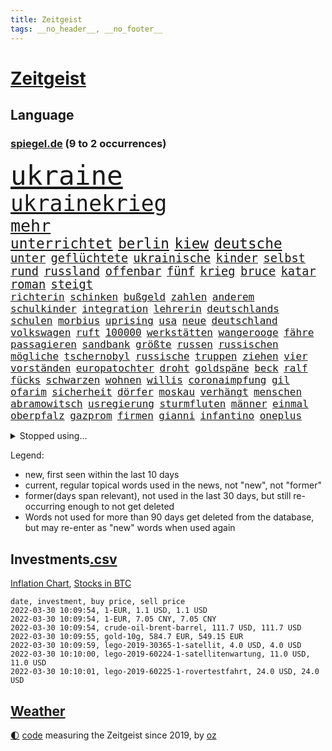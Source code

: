 ```yaml
---
title: Zeitgeist
tags: __no_header__, __no_footer__
---
```


# [Zeitgeist](https://oliz.io/zeitgeist/)

## Language

<h3><a href="https://www.spiegel.de" target="_blank">spiegel.de</a> (9 to 2 occurrences)</h3>
<p style="font-family:monospace">
<span style="font-size:32pt"><a href="news_links.html#ukraine" class="current">ukraine</a></span>
<br>
<span style="font-size:26pt"><a href="news_links.html#ukrainekrieg" class="current">ukrainekrieg</a></span>
<br>
<span style="font-size:20pt"><a href="news_links.html#mehr" class="current">mehr</a></span>
<br>
<span style="font-size:17pt"><a href="news_links.html#unterrichtet" class="current">unterrichtet</a></span>
<span style="font-size:17pt"><a href="news_links.html#berlin" class="current">berlin</a></span>
<span style="font-size:17pt"><a href="news_links.html#kiew" class="current">kiew</a></span>
<span style="font-size:17pt"><a href="news_links.html#deutsche" class="current">deutsche</a></span>
<br>
<span style="font-size:14pt"><a href="news_links.html#unter" class="current">unter</a></span>
<span style="font-size:14pt"><a href="news_links.html#geflüchtete" class="current">geflüchtete</a></span>
<span style="font-size:14pt"><a href="news_links.html#ukrainische" class="current">ukrainische</a></span>
<span style="font-size:14pt"><a href="news_links.html#kinder" class="current">kinder</a></span>
<span style="font-size:14pt"><a href="news_links.html#selbst" class="current">selbst</a></span>
<span style="font-size:14pt"><a href="news_links.html#rund" class="current">rund</a></span>
<span style="font-size:14pt"><a href="news_links.html#russland" class="current">russland</a></span>
<span style="font-size:14pt"><a href="news_links.html#offenbar" class="current">offenbar</a></span>
<span style="font-size:14pt"><a href="news_links.html#fünf" class="current">fünf</a></span>
<span style="font-size:14pt"><a href="news_links.html#krieg" class="current">krieg</a></span>
<span style="font-size:14pt"><a href="news_links.html#bruce" class="new">bruce</a></span>
<span style="font-size:14pt"><a href="news_links.html#katar" class="current">katar</a></span>
<span style="font-size:14pt"><a href="news_links.html#roman" class="current">roman</a></span>
<span style="font-size:14pt"><a href="news_links.html#steigt" class="current">steigt</a></span>
<br>
<span style="font-size:12pt"><a href="news_links.html#richterin" class="current">richterin</a></span>
<span style="font-size:12pt"><a href="news_links.html#schinken" class="new">schinken</a></span>
<span style="font-size:12pt"><a href="news_links.html#bußgeld" class="new">bußgeld</a></span>
<span style="font-size:12pt"><a href="news_links.html#zahlen" class="current">zahlen</a></span>
<span style="font-size:12pt"><a href="news_links.html#anderem" class="current">anderem</a></span>
<span style="font-size:12pt"><a href="news_links.html#schulkinder" class="new">schulkinder</a></span>
<span style="font-size:12pt"><a href="news_links.html#integration" class="current">integration</a></span>
<span style="font-size:12pt"><a href="news_links.html#lehrerin" class="current">lehrerin</a></span>
<span style="font-size:12pt"><a href="news_links.html#deutschlands" class="current">deutschlands</a></span>
<span style="font-size:12pt"><a href="news_links.html#schulen" class="current">schulen</a></span>
<span style="font-size:12pt"><a href="news_links.html#morbius" class="new">morbius</a></span>
<span style="font-size:12pt"><a href="news_links.html#uprising" class="new">uprising</a></span>
<span style="font-size:12pt"><a href="news_links.html#usa" class="current">usa</a></span>
<span style="font-size:12pt"><a href="news_links.html#neue" class="current">neue</a></span>
<span style="font-size:12pt"><a href="news_links.html#deutschland" class="current">deutschland</a></span>
<span style="font-size:12pt"><a href="news_links.html#volkswagen" class="current">volkswagen</a></span>
<span style="font-size:12pt"><a href="news_links.html#ruft" class="current">ruft</a></span>
<span style="font-size:12pt"><a href="news_links.html#100000" class="current">100000</a></span>
<span style="font-size:12pt"><a href="news_links.html#werkstätten" class="new">werkstätten</a></span>
<span style="font-size:12pt"><a href="news_links.html#wangerooge" class="current">wangerooge</a></span>
<span style="font-size:12pt"><a href="news_links.html#fähre" class="current">fähre</a></span>
<span style="font-size:12pt"><a href="news_links.html#passagieren" class="current">passagieren</a></span>
<span style="font-size:12pt"><a href="news_links.html#sandbank" class="new">sandbank</a></span>
<span style="font-size:12pt"><a href="news_links.html#größte" class="current">größte</a></span>
<span style="font-size:12pt"><a href="news_links.html#russen" class="current">russen</a></span>
<span style="font-size:12pt"><a href="news_links.html#russischen" class="current">russischen</a></span>
<span style="font-size:12pt"><a href="news_links.html#mögliche" class="current">mögliche</a></span>
<span style="font-size:12pt"><a href="news_links.html#tschernobyl" class="current">tschernobyl</a></span>
<span style="font-size:12pt"><a href="news_links.html#russische" class="current">russische</a></span>
<span style="font-size:12pt"><a href="news_links.html#truppen" class="current">truppen</a></span>
<span style="font-size:12pt"><a href="news_links.html#ziehen" class="current">ziehen</a></span>
<span style="font-size:12pt"><a href="news_links.html#vier" class="current">vier</a></span>
<span style="font-size:12pt"><a href="news_links.html#vorständen" class="new">vorständen</a></span>
<span style="font-size:12pt"><a href="news_links.html#europatochter" class="current">europatochter</a></span>
<span style="font-size:12pt"><a href="news_links.html#droht" class="current">droht</a></span>
<span style="font-size:12pt"><a href="news_links.html#goldspäne" class="new">goldspäne</a></span>
<span style="font-size:12pt"><a href="news_links.html#beck" class="new">beck</a></span>
<span style="font-size:12pt"><a href="news_links.html#ralf" class="current">ralf</a></span>
<span style="font-size:12pt"><a href="news_links.html#fücks" class="new">fücks</a></span>
<span style="font-size:12pt"><a href="news_links.html#schwarzen" class="current">schwarzen</a></span>
<span style="font-size:12pt"><a href="news_links.html#wohnen" class="current">wohnen</a></span>
<span style="font-size:12pt"><a href="news_links.html#willis" class="new">willis</a></span>
<span style="font-size:12pt"><a href="news_links.html#coronaimpfung" class="current">coronaimpfung</a></span>
<span style="font-size:12pt"><a href="news_links.html#gil" class="new">gil</a></span>
<span style="font-size:12pt"><a href="news_links.html#ofarim" class="new">ofarim</a></span>
<span style="font-size:12pt"><a href="news_links.html#sicherheit" class="current">sicherheit</a></span>
<span style="font-size:12pt"><a href="news_links.html#dörfer" class="current">dörfer</a></span>
<span style="font-size:12pt"><a href="news_links.html#moskau" class="current">moskau</a></span>
<span style="font-size:12pt"><a href="news_links.html#verhängt" class="current">verhängt</a></span>
<span style="font-size:12pt"><a href="news_links.html#menschen" class="current">menschen</a></span>
<span style="font-size:12pt"><a href="news_links.html#abramowitsch" class="current">abramowitsch</a></span>
<span style="font-size:12pt"><a href="news_links.html#usregierung" class="current">usregierung</a></span>
<span style="font-size:12pt"><a href="news_links.html#sturmfluten" class="current">sturmfluten</a></span>
<span style="font-size:12pt"><a href="news_links.html#männer" class="current">männer</a></span>
<span style="font-size:12pt"><a href="news_links.html#einmal" class="current">einmal</a></span>
<span style="font-size:12pt"><a href="news_links.html#oberpfalz" class="current">oberpfalz</a></span>
<span style="font-size:12pt"><a href="news_links.html#gazprom" class="current">gazprom</a></span>
<span style="font-size:12pt"><a href="news_links.html#firmen" class="current">firmen</a></span>
<span style="font-size:12pt"><a href="news_links.html#gianni" class="current">gianni</a></span>
<span style="font-size:12pt"><a href="news_links.html#infantino" class="current">infantino</a></span>
<span style="font-size:12pt"><a href="news_links.html#oneplus" class="new">oneplus</a></span>
</p>
<details>
<summary>Stopped using...</summary>
<p class="former" style="font-size:12pt">
mailand(526) arsenal(524) demonstration(524) franziska(524) lisa(524) überwinden(524) verhängte(523) abends(522) anerkennung(522) bemüht(522) cdupolitiker(522) daimler(522) froh(522) helden(522) tatverdächtige(522) umwelt(522) unserer(522) vermeintliche(522) enttäuscht(521) führende(521) geholt(521) lastwagen(521) planeten(521) positionen(521) software(521) christopher(520) eingereicht(520) legendären(520) leistung(520) schaltet(520) unbekannten(520) anerkannt(519) bundesland(519) coronanews(519) erntet(519) freiheitsstrafe(519) heftige(519) infizierte(519) infizierten(519) klimaschützer(519) manöver(519) rand(519) rettungsschiff(519) stoßen(519) vermehrt(519) zurückgetreten(519) ausnahmezustand(518) bergen(518) betriebe(518) bewaffnete(518) bittere(518) cartoons(518) coronawarnapp(518) de(518) extreme(518) freundin(518) gerechtigkeit(518) is(518) korrigiert(518) plaßmann(518) priester(518) reicht(518) sparen(518) stuttmann(518) umdenken(518) verbraucherschützer(518) wege(518) wütet(518) amerika(517) aufs(517) gast(517) gekürt(517) infrage(517) innenstadt(517) lebenslange(517) punkte(517) sc(517) schriftstellerin(517) strand(517) strengere(517) verpflichtet(517) warentest(517) weshalb(517) alternativen(516) anruf(516) aufstieg(516) bvb(516) co₂(516) dokumente(516) fahrrad(516) schadet(516) spekuliert(516) sprang(516) superstar(516) thüringen(516) zoll(516) asiatischen(515) demokraten(515) holen(515) kündigung(515) spitzt(515) versteckt(515) verzögert(515) wettbewerb(515) beispielen(514) bremst(514) irgendwann(514) klimaneutral(514) kolumnist(514) kraftvoll(514) literatur(514) sichergestellt(514) themen(514) tokio(514) ungarn(514) venezuela(514) beschließen(513) blockieren(513) endete(513) minderjährige(513) system(513) zwillinge(513) berlins(512) durchsuchungen(512) förderung(512) hubertus(512) innenministerium(512) konjunktur(512) premiere(512) viertelfinale(512) ausgeliefert(511) digitaler(511) jedenfalls(511) karriereberaterin(511) umsatz(511) untersuchen(511) update(511) verschärfung(511) bitcoin(510) übt(510) mieter(509) on(509) reagierten(509) schritte(509) vertrauen(509) wirtschaftsministerium(509) impfkampagne(508) klingt(508) käufer(508) menschenleben(508) neustart(508) olympischen(508) schwanger(508) wochenlang(508) zwischenzeitlich(508) illegal(507) jimmy(507) nerven(507) schaffte(507) überwunden(507) belegen(506) rassistischen(506) risiken(506) schuss(506) argentinien(505) atem(505) digitalen(505) erfüllt(505) irren(505) jong(505) ordnung(505) un(505) abschaffen(504) affäre(504) begründet(504) inszeniert(504) pünktlich(504) weite(504) modell(503) solange(503) vorgaben(503) emissionen(502) detail(501) erlebte(501) extremen(501) gegnern(501) karin(501) schöne(501) zurückgegangen(501) bangkok(500) dominanz(500) laufenden(500) menschenrechtsverletzungen(500) spektakuläre(500) sportlerinnen(500) bushido(499) impfen(499) womit(499) zugelassenen(499) fliegt(497) gemeinsames(497) kunstwerk(497) begriff(496) justizminister(496) überschritten(496) empfehlung(495) erkranken(495) rechtsstreit(495) strenger(495) bäume(494) marco(494) produziert(494) regierungserklärung(494) vorgegangen(494) gelingen(493) katja(493) fehlten(492) heutigen(492) landete(492) erinnerung(491) kokain(491) nachts(491) schulschließungen(491) wusste(491) leider(490) sinkende(490) 76(489) entscheidet(489) aussehen(488) stimmten(488) verheerend(486) justin(485) ministerien(484) rang(484) gesetzliche(483) lachen(483) mindestlohn(483) schwung(483) reus(481) schützt(480) enthüllungen(478) intensivstation(478) vermissten(478) bewegt(476) liberalen(476) pilot(476) festhalten(475) vertraute(474) coronaimpfungen(472) beworben(471) überfordert(471) björn(470) verpflichten(469) ausgetragen(467) flug(467) eautos(460) nationalsozialismus(459) versammelt(459) vereins(454) ärmelkanal(454) ausweg(446) hartz(446) politischer(444) chrupalla(443) sachen(443) schiffe(442) bundestagsabgeordnete(439) biontech/pfizer(438) flogen(437) kuba(433) kz(432) nachrichtenagentur(423) rasche(420) dosis(419) iv(416) sehe(409) sondersitzung(406) öffnet(406) unionsfraktion(397) bekannter(394) neonazis(392) lahmgelegt(391) stärkste(389) passagier(387) börsengang(385) bein(384) demnächst(376) haiti(376) kryptowährungen(376) urteile(376) hochschulen(368) verantwortliche(363) südwesten(359) happy(355) wagner(354) erschoss(347) pressefreiheit(346) zypern(343) ermittlungsverfahren(341) fonds(340) vehement(339) tabu(331) unis(331) werte(330) interessen(321) dialog(318) klimaaktivisten(315) brian(312) geschleudert(309) wissenschaftliche(308) außenseiter(302) zwickau(300) freigegeben(294) fronten(293) chips(288) gegend(286) 1990(285) laster(285) verursachen(280) lebend(278) benzinpreise(275) impfquote(275) kinderimpfung(273) jemals(267) unschuldig(266) arme(260) ausschnitte(260) profil(259) vorerkrankungen(259) gegenspieler(255) brannte(254) naht(254) antisemitisch(250) düster(250) irre(250) verwandten(250) schlimmeres(249) 1941(248) ausgabe(248) fashion(245) britney(244) spears(244) storniert(244) bundesverkehrsminister(240) gegenwart(238) wunderkind(237) überfüllt(237) zögert(231) hanau(228) global(227) selbstkritisch(227) wdr(227) crown(226) fluten(226) rohstoff(226) dankte(225) pegasus(223) zerstörten(223) gesund(221) mittels(221) nähert(221) bundesbank(217) leistungen(217) 210(216) ioc(216) missbrauchsvorwürfe(215) monika(214) topmanager(214) 700(213) strafmaß(213) nachhaltiger(212) revier(211) verbannt(211) staatskonzern(210) kameras(209) nazizeit(209) chinesen(207) dämpfen(207) genügend(207) gesammelt(206) marsalek(206) fatalen(204) funktion(204) rätselhafte(204) carrie(203) fahrerinnen(203) gegensteuern(203) herauskommen(203) 1992(202) ansage(202) boosterimpfung(202) düsseldorfer(202) gültig(201) privilegien(200) stürmen(200) achtet(199) angelegte(199) funktionen(199) köpfen(199) 15jährigen(198) watch(198) human(197) rights(197) betreffen(196) hessens(196) drehte(193) stone(193) tabellenführer(190) gemeinschaft(189) spektakulärer(189) craig(187) nachmittag(187) spaziergang(187) behinderungen(185) lateinamerika(185) diebe(184) social(184) ließe(183) autokonzerne(182) heilen(182) samsungs(182) 12000(181) vertritt(181) diplomatischen(178) ausgeschöpft(177) koalitionsvertrag(177) draghi(176) kneipen(176) gleichen(175) abba(174) abnehmen(174) coronainfektionszahlen(173) gesetzentwurf(173) boss(172) zusehen(170) aufregendes(169) benachbarten(169) cyberangriffe(169) militärischer(169) handlungen(168) elfjährige(167) immobilie(166) orbit(166) pakete(166) euländern(165) tatenlos(165) abgaben(164) bitcoins(164) kaperte(164) satelliten(164) historisches(163) belfast(160) dschihadisten(160) pflichten(160) militärübung(159) sanierung(159) sorgerecht(159) kremlsprecher(158) 20jährigen(157) weiche(157) aufmarsch(156) empfindlichen(156) grenzschützer(156) annulliert(155) fahrgäste(155) gezielte(155) twittert(155) australiens(154) begriffe(154) gestiegenen(154) kindesmissbrauchs(154) emotionen(153) abkommen(152) regierungschefin(152) vornehmen(152) ganzer(151) genügen(151) leiterin(151) einschätzungen(150) linien(150) begrüßen(149) follower(149) heinrich(149) störungen(149) außenpolitiker(147) uskongress(146) ruhig(145) schulunterricht(145) mützenich(144) twitteraccount(144) spiegelrecherchen(143) argumenten(142) dan(142) gewachsen(141) leise(141) bernard(140) brennenden(140) rekonstruiert(140) erzeugerpreise(139) wilder(139) bestimmen(138) erschlagen(138) klimafreundlicher(138) komplette(138) kälte(138) gasversorgung(137) grauen(137) unbekannter(137) knall(136) 41(135) richtete(135) schlimme(135) verbraucherpreise(135) verprügelt(135) doppel(133) einsturz(133) kommentiert(133) kyffhäuserkreis(133) blutproben(132) geförderte(132) irische(132) kommissionspräsidentin(132) schürfen(131) autorinnen(130) leitzins(129) obersten(129) prien(129) verkleidet(128) andernorts(127) bayernprofi(126) totimpfstoff(126) verbraucherinnen(126) bremens(125) mohamed(125) spdfraktionschef(125) rust(124) kräftigen(122) klimaneutralität(121) cheftrainer(120) alpin(119) bemerkenswerten(119) feuerte(119) schmuck(119) ski(119) sperrzone(119) zeichner(119) bauarbeiter(118) befördert(118) beifall(118) eindringlichen(118) veröffentlichten(118) breite(117) hochhaus(117) kaeser(117) motivierter(117) ausnahmsweise(116) thorsten(116) usrepublikaner(116) bemerkt(115) heiligabend(115) pandemiebeginn(115) stadtrand(115) ungestört(115) geisel(114) kommentierte(114) plattformen(114) verschwörungstheorien(114) beseitigt(113) getrennte(113) irgendwas(112) nicaragua(112) arbeitsplätze(111) eegumlage(111) stürzten(111) vorsitzender(111) wählte(111) paraguay(110) porträt(110) interaktive(109) sportbund(108) aggressionen(107) energiequelle(107) sportlichen(107) unbegründet(107) amanda(106) dutzenden(105) flüchtling(105) schmutzige(105) viermal(105) champagner(104) einfacher(103) laura(103) strompreis(103) verbündeter(102) a380(100) billig(100) steiner(100) stephen(100) übergibt(100) auszuhalten(99) einstimmig(99) erwägen(98) impfzertifikate(98) satellitenbild(98) sportliche(98) strafstoß(98) verimpft(98) ungültig(97) warnten(97) zustande(97) chefcoach(96) modellierer(96) rechtskräftig(96) aussteigen(95) miss(95) schwersten(95) kfw(94) kurzarbeitergeld(94) weltpolitik(93) dosen(92) eusanktionen(92) götter(92) menschlich(92) podest(92) sagten(92) spielzeit(92) überlastet(92) eiskanal(91) fußballweltverband(91) heran(91) skifahrer(91) verabschieden(91) videochat(91) hoffe(90) kimmel(90) käme(90) schulbus(90) selbstverteidigung(90) ussanktionsliste(90) angekündigte(89) angepasst(89) betriebene(89) ebbt(89) fehlgeburt(88) gesundheitspersonal(88) kombinierer(88) schwächer(88) skrupellosen(88) vorschnellen(88) 8000(87) chefredaktion(87) erschütternd(87) falsches(87) fdpverkehrsminister(87) gebremst(87) olympiaausrichter(87) verhältnismäßig(87) eriksen(86) herzstillstand(86) nachbarstaat(86) sporadisch(86) überlebten(86) malen(85) staunen(85) textnachrichten(85) unglücklich(85) vermittelt(85) abouchaker(84) arafat(84) auszutragen(84) bönisch(84) coronaimpfaktion(84) dmytro(84) dsvteam(84) faber(84) mediatorin(84) revision(84) roethe(84) schärfste(84) story(84) zugelassene(84) /(83) bundesinnenministerin(83) diplomatisch(83) mutationen(83) pflegerinnen(83) privatpersonen(83) ruhrgebiet(83) spurensuche(83) ausführlich(82) schläge(82) solidarisieren(82) tabellenkeller(82) arbeitsunfall(81) beratungsfirma(81) bundestages(81) höhepunkt(81) impfstoffen(81) kriminalpolizei(81) spielräume(81) genießen(80) gottesdienst(80) kleinanzeigen(80) papa(80) söldnerfirma(80) aufräumen(79) idbuzz(79) skiverband(79) buchs(78) francesco(78) geiger(78) greuther(78) impfausweis(78) meyer(78) niedersachsens(78) sticht(78) thüringischen(78) vinzenz(78) zuständig(78) abstrichen(77) chipkrise(77) geraden(77) kräftige(77) sambia(77) zubereitet(77) affären(76) härteste(76) kreidezeit(76) landstraße(76) parallelwelt(76) südosten(76) toyota(76) bellevue(75) branaghs(75) deuten(75) erleidet(75) gastgewerbe(75) lebenswerk(75) rechner(75) sozialleistungen(75) vertretern(75) ahnden(74) finnlands(74) kronprinzessin(74) menschenrechtler(74) paradox(74) russlandukrainekonflikt(74) amtssitz(73) bronze(73) finanzsektor(73) helen(73) kumpel(73) maßnahmenkatalog(73) tandler(73) unterstützerinnen(73) 176(72) exklusiv(72) genehmigt(72) gewissheiten(72) ersparnisse(71) fassungslos(71) ingolstadt(71) intervention(71) nso(71) obdachlos(71) zutage(71) diplomatie(70) ducksch(70) fitz(70) kabarettistin(70) marvin(70) novavax(70) reifen(70) spektakulärsten(70) veröffentlichen(70) viererbob(70) agrarminister(69) chinesisches(69) curry(69) deeskalation(69) hinweggefegt(69) neustadt(69) solar(69) verfehlungen(69) fernweh(68) getreten(68) infektionswelle(68) mediathek(68) pechstein(68) entwürfe(67) lord(67) said(67) vormarschs(67) abteilung(66) adolf(66) bleibe(66) esasonde(66) g(66) garantiert(66) juristischen(66) wegfallen(66) autozulieferer(65) erfand(65) franco(65) versteinerter(65) attraktionen(64) erinnerte(64) hotline(64) anträge(63) bewährungsstrafen(63) coronatestpflicht(63) gewaltigen(63) tvreporter(63) absurden(62) eigenverantwortung(62) kassel(62) nixon(62) punjab(62) rogers(62) singh(62) trinkt(62) unterstützte(62) verhör(62) verlegung(62) neuwagen(61) professionell(61) rheinlandpfälzische(61) rückten(61) auszugeben(60) ergreifen(60) hilfsgelder(60) mikaela(60) shiffrin(60) verkaufte(60) mathematiker(59) psychologin(59) schriftstellerinnen(59) ursprungsort(59) äußersten(59) frohsinns(58) grafik(58) hilflos(58) momenten(58) nordkoreas(58) pharao(58) raubüberfälle(58) resetknopf(58) zählte(58) 70jährige(57) abgeholt(57) einbrecher(57) krisengipfel(57) artikel(56) beach(56) beschweren(56) erwachsener(56) eskapismus(56) verbrechern(56) versöhnt(56) zivilgesellschaft(56) aggressive(55) durchringen(55) dwd(55) goldmünze(55) mutmaßlichem(55) pizza(55) sketch(55) startklar(55) bunt(54) gary(54) nowitzki(54) usfirmen(54) wuhan(54) bronzemedaille(53) gewandelt(53) 45jähriger(52) a45(52) bundeswehrsoldat(52) burghardt(52) christen(52) fröhlich(52) jamanka(52) mariama(52) scheibe(52) städtischen(52) absichern(51) erworben(51) kratzen(51) kullern(51) trikot(51) verabreden(51) lokalen(50) massenstartrennen(50) nirvana(50) spionagesoftware(50) vorzeitigen(50) zaudern(50) ausblick(49) bundesarbeitsminister(49) feuerwerkskörper(49) machtwort(49) personenschutz(49) politologe(49) prognostiziert(49) säuglinge(49) 50jährige(48) ausgestanden(48) europapark(48) pflegebonus(48) zerbricht(48) zögerliche(48) kümmert(47) abzunehmen(46) gesünder(46) janeiro(46) künstlerkollektiv(46) verkehrsunfällen(46) vielfalt(46) ausgewiesen(45) brauerei(45) bruttoinlandsprodukt(45) genaue(45) nachwirkt(45) sand(45) truth(45) verkürzung(45) klassenraum(44) satellitendaten(44) security(44) armani(43) geschäftsräume(43) hinhalten(43) moniert(43) reuters(43) testpflicht(43) weiden(43) idiot(42) kunstfreiheit(42) prorussischen(42) wirtschaftsleistung(42) ausgebrannte(41) blue(41) emotionalen(41) erstem(41) prüfungen(41) regierungsseiten(41) rentnerin(41) vorgeschlagenen(41) zahlungsverkehr(41) begeisterte(40) brisante(40) getroffenen(40) nachbarlandes(40) streik(40) texanischen(40) 1350(39) aschermittwoch(39) bestand(39) memoiren(39) rollstuhl(39) rätselt(39) staatengemeinschaft(39) wiederbelebt(39) auflaufen(38) bewegende(38) coronatestzentren(38) entgegenzusetzen(38) ruhen(38) schwärmt(38) techkonzerne(38) bräuchten(37) itexperten(37) lynn(37) partygateskandal(37) schätzung(37) truck(37) dsvathleten(36) einmarschs(36) movement(36) mv(36) separatistengebiete(36) strände(36) verwendung(36) zahlungssystem(36) altkanzlerin(35) chappatté(35) designer(35) eindringen(35) rüstungsexportstopp(35) teufels(35) anläufen(34) gesetzlich(34) anspruchsvoll(33) auswahlverfahren(33) datum(33) geldquellen(33) hierarchie(33) 350(32) bobfahrer(32) einsturzgefährdet(32) lockdownpartys(32) ausgespäht(31) münchenfreising(31) plane(31) großauftrag(30) konsequent(30) krüger(30) schriftzug(30) usbundesstaaten(30) zurückhaltung(30) einlegen(29) hofmeister(29) küsten(29) laufsteg(29) neuseelands(29) raketentest(29) ramona(29) saale(29) snowboarderin(29) untervariante(29) dokumentation(28) eubehörde(28) hübsch(28) leitindex(28) mögliches(28) tierischer(28) wahlmanipulation(28) adern(27) ansehen(27) ansonsten(27) erzdiözese(27) bruno(26) entsendung(26) essener(26) hirnschäden(26) kopfbälle(26) nasen(26) silbermedaille(26) überlaufen(26) aufteilen(25) deutschrussische(25) heimischen(25) kirchenaustritte(25) lupe(25) pfarrer(25) plantage(25) versagen(25) amtsvorgängerin(24) ausgebrannt(24) eishockeyteam(24) knappe(24) runter(24) wettlauf(24) abgedeckt(23) athletin(23) aufstand(23) ausbleiben(23) hinsehen(23) niederlegen(23) näherem(23) unheimlich(23) ansprache(22) orkan(22) orkanböen(22) schwinden(22) secrets(22) sturmböen(22) sturmtief(22) stürmisch(22) verhält(22) böen(21) fatales(21) klares(21) konkurrentin(21) manipulieren(21) nazivergleich(21) orkanartige(21) sicherheitskonferenz(21) stürmischem(21) bankkunden(20) betreibt(20) fis(20) ischinger(20) kiesewetter(20) krankenhausgesellschaft(20) roderich(20) umgestürzte(20) umstürzende(20) ussängerin(20) verpuffen(20) ökostrom(20) 1998(19) arbeiteten(19) end(19) künast(19) limbourg(19) marineschiff(19) mumbai(19) renate(19) shoppen(19) ukrainerusslandkonflikt(19) wortlaut(19) flores(18) suppe(18) vergebens(18) disqualifiziert(17) ernannten(17) flughafens(17) ottawa(17) ruht(17) trudeau(17) fahnenträger(16) iocchef(16) liveblog(16) marketing(16) natoosterweiterung(16) stromanbieter(16) bescheuert(15) exsiemenschef(15) just(15) kamila(15) like(15) rauchen(15) that(15) bdi(14) fieber(14) heidi(14) hotelzimmer(14) immunisieren(14) insidern(14) internationales(14) klum(14) koalas(14) stehender(14) straßengraben(14) vollständigen(14) wettbewerbe(14) ecstasy(13) exbundeskanzlerin(13) finanzierungsstopp(13) grundlegend(13) lizenz(13) nolte(13) panzerabwehrwaffen(13) 57(12) immobilienpreise(12) raten(12) zusage(12) erdrutsch(11) haut(11) kappen(11) landrat(11) verstoße(11) verwirrten(11) walijewa(11) wozu(11)
</p>
</details>
<p>Legend:
<ul>
<li><span class="new">new</span>, first seen within the last 10 days</li>
<li><span class="current">current</span>, regular topical words used in the news, not "new", not "former"</li>
<li><span class="former">former(days span relevant)</span>, not used in the last 30 days, but still re-occurring enough to not get deleted</li>
<li>Words not used for more than 90 days get deleted from the database, but may re-enter as "new" words when used again</li>
</ul>
</p>

## Investments[.csv](investments.csv)

[Inflation Chart](https://inflationchart.com),
[Stocks in BTC](https://stonksinbtc.xyz/)

```
date, investment, buy price, sell price
2022-03-30 10:09:54, 1-EUR, 1.1 USD, 1.1 USD
2022-03-30 10:09:54, 1-EUR, 7.05 CNY, 7.05 CNY
2022-03-30 10:09:54, crude-oil-brent-barrel, 111.7 USD, 111.7 USD
2022-03-30 10:09:55, gold-10g, 584.7 EUR, 549.15 EUR
2022-03-30 10:09:59, lego-2019-30365-1-satellit, 4.0 USD, 4.0 USD
2022-03-30 10:10:00, lego-2019-60224-1-satellitenwartung, 11.0 USD, 11.0 USD
2022-03-30 10:10:01, lego-2019-60225-1-rovertestfahrt, 24.0 USD, 24.0 USD
```

## [Weather](weather.html)

<footer>
<a href="javascript:toggleTheme()" class="nav">🌓</a>
<a href="https://github.com/ooz/zeitgeist">code</a> measuring the Zeitgeist since 2019, by <a href="https://oliz.io">oz</a>
</footer>
